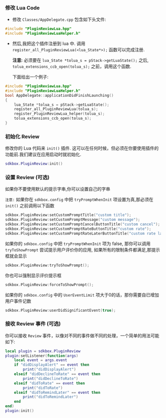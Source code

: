 ### 修改 Lua Code
* 修改 `Classes/AppDelegate.cpp` 包含如下头文件:
```cpp
#include "PluginReviewLua.hpp"
#include "PluginReviewLuaHelper.h"
```

* 然后,我把这个插件注册到 lua 中. 调用 `register_all_PluginReviewLua(<lua_State*>);` 函数可以完成注册.

  __注意:__ 必须要在 `lua_State *tolua_s = pStack->getLuaState();` 之后, `tolua_extensions_ccb_open(tolua_s);` 之前，调用这个函数.

	下面给出一个例子:
```cpp
#include "PluginReviewLua.hpp"
#include "PluginReviewLuaHelper.h"
bool AppDelegate::applicationDidFinishLaunching()
{
	lua_State *tolua_s = pStack->getLuaState();
	register_all_PluginReviewLua(tolua_s);
	register_PluginReviewLua_helper(tolua_s);
	tolua_extensions_ccb_open(tolua_s);
}
```

### 初始化 Review
修改你的 Lua 代码来 `init()` 插件. 这可以在任何时候，但必须在你要使用插件的功能前.我们建议在应用启动时就初始化.
```lua
sdkbox.PluginReview:init()
```

### 设置 Review (可选)
如果你不要使用默认的提示字串,你可以设置自己的字串

`注意:` 如果你在 `sdkbox.config` 中把 `tryPromptWhenInit` 项设置为真,那必须在 `init()` 之前调用以下函数
```cpp
sdkbox.PluginReview:setCustomPromptTitle("custom title");
sdkbox.PluginReview:setCustomPromptMessage("custom message");
sdkbox.PluginReview:setCustomPromptCancelButtonTitle("custom cancel");
sdkbox.PluginReview:setCustomPromptRateButtonTitle("custom rate");
sdkbox.PluginReview:setCustomPromptRateLaterButtonTitle("custom rate later");
```

如果你的 `sdkbox.config` 中把 `tryPromptWhenInit` 项为 false, 那你可以调用 `tryToShowPrompt` 尝试提示用户评价你的应用,
如果所有的限制条件都满足,那提示框就会显示
```cpp
sdkbox.PluginReview:tryToShowPrompt();
```

你也可以强制显示评价提示框
```cpp
sdkbox.PluginReview:forceToShowPrompt();
```

如果你的 `sdkbox.config` 中的 `UserEventLimit` 项大于0的话，那你需要自已增加用户事件记数
```cpp
sdkbox.PluginReview:userDidSignificantEvent(true);
```

### 接收 Review 事件 (可选)
你可以接收 `Review` 事件，以像对不同的事件做不同的处理，一个简单的用法可能如下:
```lua
local plugin = sdkbox.PluginReview
plugin:setListener(function(args)
    local event = args.event
    if "didDisplayAlert" == event then
        print("didDisplayAlert")
    elseif "didDeclineToRate" == event then
        print("didDeclineToRate")
    elseif "didToRate" == event then
        print("didToRate")
    elseif "didToRemindLater" == event then
        print("didToRemindLater")
    end
end)
plugin:init()
```

